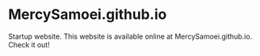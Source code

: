 # MercySamoei.github.io
Startup website.
This website is available online at MercySamoei.github.io. Check it out!
